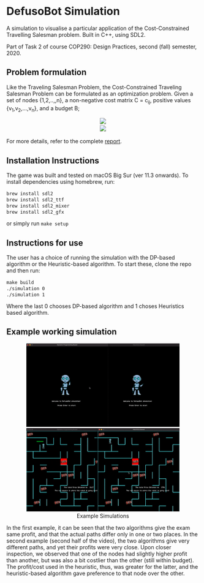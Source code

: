 # DefusoBot Simulation

A simulation to visualise a particular application of the Cost-Constrained Travelling Salesman problem. Built in C++, using SDL2.

Part of Task 2 of course COP290: Design Practices, second (fall) semester, 2020.

## Problem formulation
  
Like the Traveling Salesman Problem, the Cost-Constrained Traveling Salesman Problem can be formulated as an optimization problem. Given a set of nodes {1,2,..,,n}, a non-negative cost matrix C = c<sub>ij</sub>, positive values {v<sub>1</sub>,v<sub>2</sub>,...,v<sub>n</sub>}, and a budget B;
<p align="center">
<img src="https://render.githubusercontent.com/render/math?math=\underset{\pi(m)}{\text{Maximize}}%20%20%20\sum_{i=1}^{m}%20v_{\pi(i)}" width="180">  <br>
<img src="https://render.githubusercontent.com/render/math?math=\text{Subject%20to:}\sum_{i=1}^{m-1}c_{\pi(i),\pi(i%2B1)}%2Bc_{\pi(m),\pi(1)}\preceq%20B" width="380">  
</p>

For more details, refer to the complete [report](assets/report.pdf).

## Installation Instructions

The game was built and tested on macOS Big Sur (ver 11.3 onwards). To install dependencies using homebrew, run:

~~~
brew install sdl2
brew install sdl2_ttf
brew install sdl2_mixer
brew install sdl2_gfx
~~~

or simply run `make setup`

## Instructions for use

The user has a choice of running the simulation with the DP-based algorithm or the Heuristic-based algorithm. To start these, clone the repo and then run:
~~~
make build
./simulation 0
./simulation 1
~~~
Where the last 0 chooses DP-based algorithm and 1 choses Heuristics based algorithm.

## Example working simulation

<p align="center">
  <img src="assets/example1.gif" width="400"/>
  <img src="assets/example2.gif" width="400"/><br>
  Example Simulations
</p>

In the first example, it can be seen that the two algorithms give the exam same profit, and that the actual paths differ only in one or two places. In the second example (second half of the video), the two algorithms give very different paths, and yet their profits were very close. Upon closer inspection, we observed that one of the nodes had slightly higher profit than another, but was also a bit costlier than the other (still within budget). The profit/cost used in the heuristic, thus, was greater for the latter, and the heuristic-based algorithm gave preference to that node over the other.